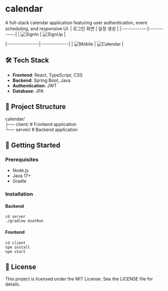 # calendar

A full-stack calendar application featuring user authentication, event scheduling, and responsive UI.
| 로그인 화면 | 일정 생성 |
|-------------|------------|
| ![SignIn](https://calendar-front-dev.s3.ap-northeast-2.amazonaws.com/images/signup.gif) | ![SignUp](https://calendar-front-dev.s3.ap-northeast-2.amazonaws.com/images/signin.gif) |


|----------------|--------------|
| ![Mobile](./images/mobile.gif) | ![Calendar](./images/calendar.gif) |



## 🛠️ Tech Stack

- **Frontend**: React, TypeScript, CSS
- **Backend**: Spring Boot, Java
- **Authentication**: JWT
- **Database**: JPA

## 📁 Project Structure

calendar/ 
<br>├── client/ # Frontend application
<br>└── server/ # Backend application

## 🚀 Getting Started

### Prerequisites

- Node.js
- Java 17+
- Gradle

### Installation

#### Backend

```
cd server
./gradlew bootRun
```

#### Frontend

```
cd client
npm install
npm start
```

## 📄 License

This project is licensed under the MIT License. See the LICENSE file for details.
